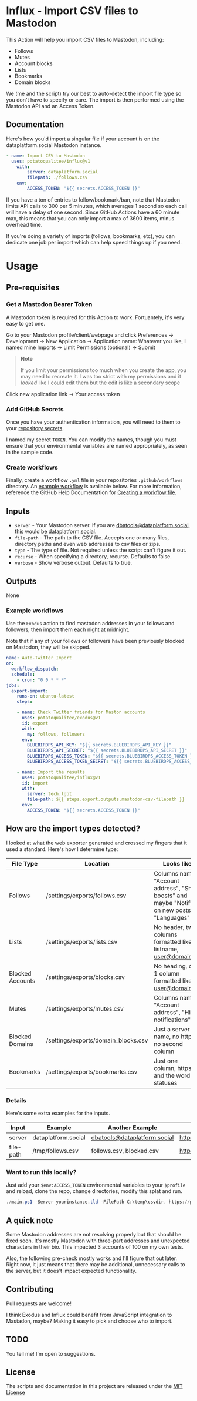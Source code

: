 # Influx - Import CSV files to Mastodon

This Action will help you import CSV files to Mastodon, including:

* Follows
* Mutes
* Account blocks
* Lists
* Bookmarks
* Domain blocks

We (me and the script) try our best to auto-detect the import file type so you don't have to specify or care. The import is then performed using the Mastodon API and an Access Token.

## Documentation

Here's how you'd import a singular file if your account is on the dataplatform.social Mastodon instance.

```yaml
- name: Import CSV to Mastodon
  uses: potatoqualitee/influx@v1
    with:
        server: dataplatform.social
        filepath: ./follows.csv
    env:
        ACCESS_TOKEN: "${{ secrets.ACCESS_TOKEN }}"
```

If you have a ton of entries to follow/bookmark/ban, note that Mastodon limits API calls to 300 per 5 minutes, which averages 1 second so each call will have a delay of one second. Since GitHub Actions have a 60 minute max, this means that you can only import a max of 3600 items, minus overhead time.

If you're doing a variety of imports (follows, bookmarks, etc), you can dedicate one job per import which can help speed things up if you need.

# Usage

## Pre-requisites

### Get a Mastodon Bearer Token

A Mastodon token is required for this Action to work. Fortuantely, it's very easy to get one.

Go to your Mastodon profile/client/webpage and click Preferences -> Development -> New Application -> Application name: Whatever you like, I named mine Imports -> Limit Permissions (optional) -> Submit

> **Note**
>
> If you limit your permissions too much when you create the app, you may need to recreate it. I was too strict with my permissions and it _looked_ like I could edit them but the edit is like a secondary scope

Click new application link -> Your access token

### Add GitHub Secrets

Once you have your authentication information, you will need to them to your [repository secrets](https://docs.github.com/en/codespaces/managing-codespaces-for-your-organization/managing-encrypted-secrets-for-your-repository-and-organization-for-github-codespaces#adding-secrets-for-a-repository).

I named my secret `TOKEN`. You can modify the names, though you must ensure that your environmental variables are named appropriately, as seen in the sample code.

### Create workflows

Finally, create a workflow `.yml` file in your repositories `.github/workflows` directory. An [example workflow](#example-workflow) is available below. For more information, reference the GitHub Help Documentation for [Creating a workflow file](https://help.github.com/en/articles/configuring-a-workflow#creating-a-workflow-file).

## Inputs

* `server` - Your Mastodon server. If you are dbatools@dataplatform.social, this would be dataplatform.social.
* `file-path` - The path to the CSV file. Accepts one or many files, directory paths and even web addresses to csv files or zips.
* `type` - The type of file. Not required unless the script can't figure it out.
* `recurse` - When specifying a directory, recurse. Defaults to false.
* `verbose` - Show verbose output. Defaults to true.

## Outputs

None

### Example workflows

Use the `Exodus` action to find mastodon addresses in your follows and followers, then import them each night at midnight.

Note that if any of your follows or followers have been previously blocked on Mastodon, they will be skipped.

```yaml
name: Auto-Twitter Import
on:
  workflow_dispatch:
  schedule:
    - cron: "0 0 * * *"
jobs:
  export-import:
    runs-on: ubuntu-latest
    steps:

    - name: Check Twitter friends for Maston accounts
      uses: potatoqualitee/exodus@v1
      id: export
      with:
        my: follows, followers
      env:
        BLUEBIRDPS_API_KEY: "${{ secrets.BLUEBIRDPS_API_KEY }}"
        BLUEBIRDPS_API_SECRET: "${{ secrets.BLUEBIRDPS_API_SECRET }}"
        BLUEBIRDPS_ACCESS_TOKEN: "${{ secrets.BLUEBIRDPS_ACCESS_TOKEN }}"
        BLUEBIRDPS_ACCESS_TOKEN_SECRET: "${{ secrets.BLUEBIRDPS_ACCESS_TOKEN_SECRET }}"

    - name: Import the results
      uses: potatoqualitee/influx@v1
      id: import
      with:
        server: tech.lgbt
        file-path: ${{ steps.export.outputs.mastodon-csv-filepath }}
      env:
        ACCESS_TOKEN: "${{ secrets.ACCESS_TOKEN }}"
```

## How are the import types detected?

I looked at what the web exporter generated and crossed my fingers that it used a standard. Here's how I determine type:

| File Type | Location | Looks like |
| --- | --- | --- |
| Follows | /settings/exports/follows.csv | Columns named "Account address", "Show boosts" and maybe "Notify on new posts" ", "Languages" |
| Lists | /settings/exports/lists.csv | No header, two columns formatted like: listname, user@domain.tld |
| Blocked Accounts | /settings/exports/blocks.csv | No heading, only 1 column formatted like: user@domain.tld |
| Mutes | /settings/exports/mutes.csv | Columns named "Account address", "Hide notifications" |
| Blocked Domains | /settings/exports/domain_blocks.csv | Just a server name, no http, no second column |
| Bookmarks | /settings/exports/bookmarks.csv | Just one column, https and the word statuses |


### Details

Here's some extra examples for the inputs.

| Input | Example | Another Example | And Another
| --- | --- | --- | --- |
| server | dataplatform.social | dbatools@dataplatform.social | https://dataplatform.social
| file-path | /tmp/follows.csv | follows.csv, blocked.csv | https://funbucket.dev/follows.csv

### Want to run this locally?

Just add your `$env:ACCESS_TOKEN` environmental variables to your `$profile` and reload, clone the repo, change directories, modify this splat and run.

```powershell
./main.ps1 -Server yourinstance.tld -FilePath C:\temp\csvdir, https://pubs.com/northwind/csvs.zip
```

## A quick note

Some Mastodon addresses are not resolving properly but that should be fixed soon. It's mostly Mastodon with three-part addresses and unexpected characters in their bio. This impacted 3 accounts of 100 on my own tests.

Also, the following pre-check mostly works and I'll figure that out later. Right now, it just means that there may be additional, unnecessary calls to the server, but it does't impact expected functionality.

## Contributing
Pull requests are welcome!

I think Exodus and Influx could benefit from JavaScript integration to Mastadon, maybe? Making it easy to pick and choose who to import.

## TODO
You tell me! I'm open to suggestions.

## License
The scripts and documentation in this project are released under the [MIT License](LICENSE)